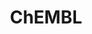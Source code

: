 ---
bigquery: https://console.cloud.google.com/bigquery?p=patents-public-data&d=ebi_chembl&page=dataset
citation: '"The ChEMBL database in 2017." Anna Gaulton, Anne Hersey, Michał Nowotka,
  A Patrícia Bento, Jon Chambers, David Mendez, Prudence Mutowo, Francis Atkinson,
  Louisa J Bellis, Elena Cibrián-Uhalte, Mark Davies, Nathan Dedman, Anneli Karlsson,
  María Paula Magariños, John P Overington, George Papadatos, Ines Smit, Andrew R
  Leach Nucleic acids Research (2017) 45 (Database Issue), D945-D954'
contributors: European Bioinformatics Institute
cost: None
description: ChEMBL Data is a manually curated database of small molecules used in
  drug discovery, including information about existing patented drugs.
documentation: 'schema: https://www.ebi.ac.uk/chembl/db_schema


  '
last_edit: 04/11/2022, 03:53:42
location: https://console.cloud.google.com/marketplace/product/google_patents_public_datasets/chembl
maintained_by: EMBL-EBI, an outstation of European Molecular Biology Laboratory
related_publications: '

  ChEMBL: towards direct deposition of bioassay data.


  Mendez D, Gaulton A, Bento AP, Chambers J, De Veij M, Félix E, Magariños MP, Mosquera
  JF, Mutowo P, Nowotka M, Gordillo-Marañón M, Hunter F, Junco L, Mugumbate G, Rodriguez-Lopez
  M, Atkinson F, Bosc N, Radoux CJ, Segura-Cabrera A, Hersey A, Leach AR.


  — Nucleic Acids Res. 2019; 47(D1):D930-D940. doi: 10.1093/nar/gky1075

  '
schema_fields:
- tissue_id
- result_flag
- activity_comment
- drugind_id
- mesh_id
- target_desc
- warnref_id
- ro3_pass
- cellosaurus_id
- parent_molregno
- mc_target_type
- level4_description
- updated_on
- title
- data_validity_comment
- withdrawn_reason
- description
- drug_substance_flag
- domain_type
- published_units
- standard_type
- species_group_flag
- product_id
- level1
- max_phase_for_ind
- site_name
- doc_id
- cx_logp
- ap_id
- level3_description
- bao_id
- black_box_warning
- applicant_full_name
- cx_most_apka
- ref_url
- l8
- assay_id
- heavy_atoms
- patent_expire_date
- parenteral
- published_relation
- db_version
- orig_description
- issue
- bao_endpoint
- met_comment
- aspect
- efo_id
- record_id
- doi
- mol_atc_id
- mc_target_accession
- cl_lincs_id
- mesh_heading
- pubmed_id
- usan_stem
- indication_class
- pathway_id
- acd_logp
- pathway_key
- warning_country
- cidx
- ridx
- mutation
- warning_type
- tbl
- assay_type
- inorganic_flag
- enzyme_name
- withdrawn_flag
- major_class
- lle
- assay_cell_type
- priority
- stem_class
- src_assay_id
- biocomp_id
- mc_organism
- variant_id
- assay_source
- parent_go_id
- assay_organism
- previous_company
- warning_class
- assay_category
- pref_name
- normal_range_min
- units
- class_type
- protclasssyn_id
- level1_description
- innovator_company
- comp_class_id
- met_id
- source_domain_id
- research_stem
- confidence_score
- version
- irac_code
- assay_tax_id
- enzyme_tid
- standard_value
- frac_class_id
- site_residues
- parent_id
- source
- canonical_smiles
- ddd_id
- warning_id
- ddd_admr
- le
- caloha_id
- short_name
- value
- set_name
- num_alerts
- pchembl_value
- cell_source_tissue
- usan_year
- ref_id
- frac_code
- authors
- mw_freebase
- relationship
- mechanism_comment
- nda_type
- job_id
- met_conversion
- prediction_method
- std_act_id
- active_molregno
- bao_format
- drug_record_id
- molecular_species
- delist_flag
- selectivity_comment
- polymer_flag
- end_position
- relationship_desc
- trade_name
- log_id
- res_stem_id
- substrate_record_id
- normal_range_max
- cell_description
- bto_id
- mol_irac_id
- direct_interaction
- component_type
- src_id
- aromatic_rings
- sequence
- availability_type
- standard_text_value
- assay_desc
- smarts
- name
- drug_product_flag
- level4
- protein_class_synonym
- action_type
- smid
- compound_name
- mol_frac_id
- last_page
- related_tid
- confidence
- volume
- psa
- mec_id
- as_id
- alogp
- standard_upper_value
- subgroup
- hrac_class_id
- prodrug
- target_mapping
- cell_id
- chembl_id
- uberon_id
- curation_comment
- level2
- ad_type
- molregno
- status
- entity_type
- targrel_id
- upper_value
- sequence_md5sum
- molsyn_id
- idx
- stem
- mc_tax_id
- mecref_id
- comments
- last_active
- withdrawn_year
- level2_description
- comp_go_id
- therapeutic_flag
- co_stem_id
- topical
- ref_type
- l2
- usan_stem_definition
- start_position
- metref_id
- num_lipinski_ro5_violations
- first_approval
- ddd_value
- max_phase
- qed_weighted
- prod_pat_id
- domain_description
- molfile
- patent_no
- hbd
- class_level
- target_type
- alert_set_id
- who_name
- l7
- tax_id
- acd_logd
- qudt_units
- targcomp_id
- parameter_value
- dosed_ingredient
- ddd_units
- strength
- irac_class_id
- chebi_par_id
- aidx
- bei
- stat
- num_ro5_violations
- doc_type
- creation_date
- standard_flag
- domain_id
- syn_type
- protein_class_id
- first_in_class
- year
- journal
- definition
- molecular_mechanism
- hrac_code
- go_id
- first_page
- oral
- entity_id
- accession
- clo_id
- natural_product
- cpd_str_alert_id
- mol_hrac_id
- parent_type
- l5
- warning_year
- rtb
- acd_most_apka
- cx_logd
- standard_inchi_key
- publication_number
- submission_date
- l6
- withdrawn_country
- src_short_name
- molecule_type
- withdrawn_class
- compd_id
- organism
- binding_site_comment
- alert_name
- acd_most_bpka
- country
- formulation_id
- sitecomp_id
- active_ingredient
- chirality
- hba
- mw_monoisotopic
- standard_units
- assay_tissue
- mechanism_of_action
- cell_ontology_id
- site_id
- db_source
- domain_name
- l4
- toid
- parameter_type
- efo_term
- standard_relation
- indref_id
- component_id
- curated_by
- hbd_lipinski
- helm_notation
- assay_strain
- level5
- isoform
- label
- warning_description
- l3
- activity_count
- synonyms
- cell_name
- rgid
- annotation
- assay_param_id
- structure_type
- potential_duplicate
- dosage_form
- cell_source_organism
- assay_test_type
- published_value
- predbind_id
- homologue
- compound_key
- component_synonym
- updated_by
- published_type
- assay_class_id
- activity_id
- src_description
- oc_id
- l1
- hba_lipinski
- patent_use_code
- actsm_id
- relation
- usan_substem
- tid
- approval_date
- assay_subcellular_fraction
- cell_source_tax_id
- tid_fixed
- compsyn_id
- ass_cls_map_id
- ingredient
- ddd_comment
- mc_target_name
- metabolite_record_id
- relationship_type
- sei
- type
- cx_most_bpka
- full_mwt
- text_value
- uo_units
- atc_code
- level3
- usan_stem_id
- alert_id
- downgraded
- path
- patent_id
- route
- company
- src_compound_id
- standard_inchi
- protein_class_desc
- abstract
- disease_efficacy
- who_extra
- full_molformula
shortname: chembl
tags:
- biotechnology
- health
- chemical
- bioinformatics
- medical
terms_of_use: CC BY-SA 3.0
title: ChEMBL
uuid: e232a192-965c-4ec9-904c-155b6dfe56c5
---